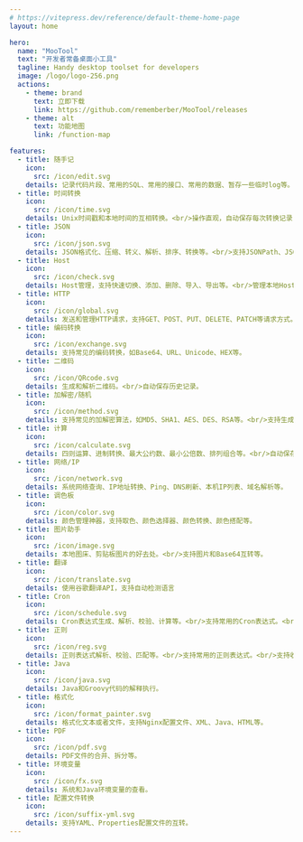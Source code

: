 ```yaml
---
# https://vitepress.dev/reference/default-theme-home-page
layout: home

hero:
  name: "MooTool"
  text: "开发者常备桌面小工具"
  tagline: Handy desktop toolset for developers
  image: /logo/logo-256.png
  actions:
    - theme: brand
      text: 立即下载
      link: https://github.com/rememberber/MooTool/releases
    - theme: alt
      text: 功能地图
      link: /function-map

features:
  - title: 随手记
    icon:
      src: /icon/edit.svg
    details: 记录代码片段、常用的SQL、常用的接口、常用的数据、暂存一些临时log等。<br/>支持丰富的快捷替换和转换操作。
  - title: 时间转换
    icon:
      src: /icon/time.svg
    details: Unix时间戳和本地时间的互相转换。<br/>操作直观，自动保存每次转换记录，支持毫秒和秒级别的时间戳。
  - title: JSON
    icon:
      src: /icon/json.svg
    details: JSON格式化、压缩、转义、解析、排序、转换等。<br/>支持JSONPath、JSON和XML互转、JSON和JavaBean互转等。
  - title: Host
    icon:
      src: /icon/check.svg
    details: Host管理，支持快速切换、添加、删除、导入、导出等。<br/>管理本地Host文件的好帮手。
  - title: HTTP
    icon:
      src: /icon/global.svg
    details: 发送和管理HTTP请求，支持GET、POST、PUT、DELETE、PATCH等请求方式。<br/>支持自定义请求头、请求体、请求参数、请求Cookie等。
  - title: 编码转换
    icon:
      src: /icon/exchange.svg
    details: 支持常见的编码转换，如Base64、URL、Unicode、HEX等。
  - title: 二维码
    icon:
      src: /icon/QRcode.svg
    details: 生成和解析二维码。<br/>自动保存历史记录。
  - title: 加解密/随机
    icon:
      src: /icon/method.svg
    details: 支持常见的加解密算法，如MD5、SHA1、AES、DES、RSA等。<br/>支持生成随机字符串、随机数字、随机密码等。
  - title: 计算
    icon:
      src: /icon/calculate.svg
    details: 四则运算、进制转换、最大公约数、最小公倍数、排列组合等。<br/>自动保存历史记录。
  - title: 网络/IP
    icon:
      src: /icon/network.svg
    details: 系统网络查询、IP地址转换、Ping、DNS刷新、本机IP列表、域名解析等。
  - title: 调色板
    icon:
      src: /icon/color.svg
    details: 颜色管理神器，支持取色、颜色选择器、颜色转换、颜色搭配等。
  - title: 图片助手
    icon:
      src: /icon/image.svg
    details: 本地图床、剪贴板图片的好去处。<br/>支持图片和Base64互转等。
  - title: 翻译
    icon:
      src: /icon/translate.svg
    details: 使用谷歌翻译API，支持自动检测语言
  - title: Cron
    icon:
      src: /icon/schedule.svg
    details: Cron表达式生成、解析、校验、计算等。<br/>支持常用的Cron表达式。<br/>支持收藏。
  - title: 正则
    icon:
      src: /icon/reg.svg
    details: 正则表达式解析、校验、匹配等。<br/>支持常用的正则表达式。<br/>支持收藏。
  - title: Java
    icon:
      src: /icon/java.svg
    details: Java和Groovy代码的解释执行。
  - title: 格式化
    icon:
      src: /icon/format_painter.svg
    details: 格式化文本或者文件，支持Nginx配置文件、XML、Java、HTML等。
  - title: PDF
    icon:
      src: /icon/pdf.svg
    details: PDF文件的合并、拆分等。
  - title: 环境变量
    icon:
      src: /icon/fx.svg
    details: 系统和Java环境变量的查看。
  - title: 配置文件转换
    icon:
      src: /icon/suffix-yml.svg
    details: 支持YAML、Properties配置文件的互转。
---
```


<!--@include: ./overview.md-->